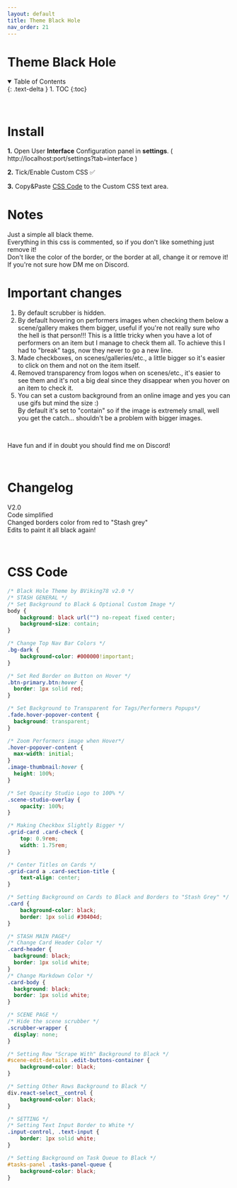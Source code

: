 ```yaml
---
layout: default
title: Theme Black Hole
nav_order: 21
---
```

# **Theme Black Hole**
<details open markdown="block">
  <summary>
    Table of Contents
  </summary>
  {: .text-delta }
1. TOC
{:toc}
</details>

&nbsp;
# Install

**1.** Open User **Interface** Configuration panel in **settings**. ( http://localhost:port/settings?tab=interface ) 

**2.** Tick/Enable Custom CSS ✅ 

**3.** Copy&Paste [CSS Code](#css-code) to the Custom CSS text area. 

# Notes

Just a simple all black theme.<br>
Everything in this css is commented, so if you don't like something just remove it!<br>
Don't like the color of the border, or the border at all, change it or remove it!<br>
If you're not sure how DM me on Discord.

# Important changes
1. By default scrubber is hidden.<br>
2. By default hovering on performers images when checking them below a scene/gallery makes them bigger, useful if you're not really sure who the hell is that person!!! This is a little tricky when you have a lot of performers on an item but I manage to check them all. To achieve this I had to "break" tags, now they never to go a new line.<br>
3.  Made checkboxes, on scenes/galleries/etc., a little bigger so it's easier to click on them and not on the item itself.<br>
4. Removed transparency from logos when on scenes/etc., it's easier to see them and it's not a big deal since they disappear when you hover on an item to check it.<br>
5. You can set a custom background from an online image and yes you can use gifs but mind the size :)<br>
By default it's set to "contain" so if the image is extremely small, well you get the catch... shouldn't be a problem with bigger images.

&nbsp;

Have fun and if in doubt you should find me on Discord!

&nbsp;

# Changelog
V2.0<br>Code simplified<br>Changed borders color from red to "Stash grey"<br>Edits to paint it all black again!

&nbsp;

# CSS Code



```css
/* Black Hole Theme by BViking78 v2.0 */
/* STASH GENERAL */
/* Set Background to Black & Optional Custom Image */
body {
	background: black url("") no-repeat fixed center;
	background-size: contain;
}

/* Change Top Nav Bar Colors */
.bg-dark {
    background-color: #000000!important;
}

/* Set Red Border on Button on Hover */
.btn-primary.btn:hover {
  border: 1px solid red;
}

/* Set Background to Transparent for Tags/Performers Popups*/
.fade.hover-popover-content {
  background: transparent;
}

/* Zoom Performers image when Hover*/
.hover-popover-content {
  max-width: initial;
}
.image-thumbnail:hover {
  height: 100%;
}

/* Set Opacity Studio Logo to 100% */
.scene-studio-overlay {
	opacity: 100%;
}

/* Making Checkbox Slightly Bigger */
.grid-card .card-check {
	top: 0.9rem;
	width: 1.75rem;
}

/* Center Titles on Cards */
.grid-card a .card-section-title {
	text-align: center;
}

/* Setting Background on Cards to Black and Borders to "Stash Grey" */
.card {
	background-color: black;
	border: 1px solid #30404d;
}

/* STASH MAIN PAGE*/
/* Change Card Header Color */
.card-header {
  background: black;
  border: 1px solid white;
}
/* Change Markdown Color */
.card-body {
  background: black;
  border: 1px solid white;
}

/* SCENE PAGE */
/* Hide the scene scrubber */
.scrubber-wrapper {
  display: none;
}

/* Setting Row "Scrape With" Background to Black */
#scene-edit-details .edit-buttons-container {
    background-color: black;
}

/* Setting Other Rows Background to Black */
div.react-select__control {
    background-color: black;
}

/* SETTING */
/* Setting Text Input Border to White */
.input-control, .text-input {
	border: 1px solid white;
}

/* Setting Background on Task Queue to Black */
#tasks-panel .tasks-panel-queue {
    background-color: black;
}
```